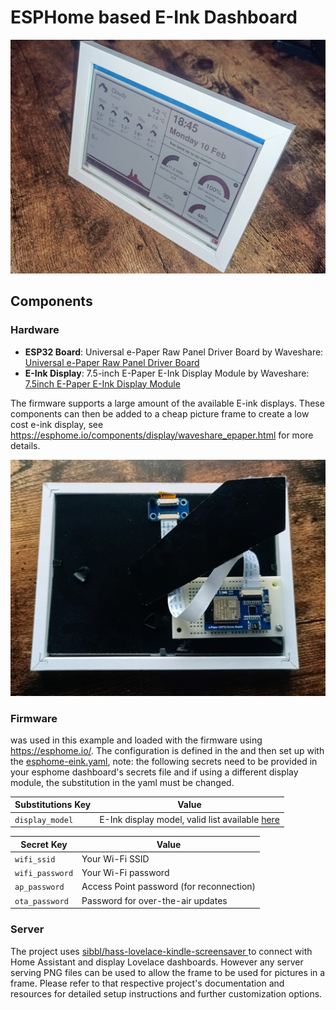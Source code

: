 # ESPHome based E-Ink Dashboard

![Front Picture](screenshots/front_picture.jpg)

## Components
### Hardware
- **ESP32 Board**: Universal e-Paper Raw Panel Driver Board by Waveshare: [Universal e-Paper Raw Panel Driver Board](https://www.waveshare.com/product/e-paper-esp32-driver-board.htm)
- **E-Ink Display**: 7.5-inch E-Paper E-Ink Display Module by Waveshare: [7.5inch E-Paper E-Ink Display Module](https://www.waveshare.com/pico-epaper-7.5-b.htm)

The firmware supports a large amount of the available E-ink displays. These components can then be added to a cheap picture frame to create a low cost e-ink display, see https://esphome.io/components/display/waveshare_epaper.html for more details. 

![Rear Picture](screenshots/back_picture.jpg)

### Firmware
was used in this example and loaded with the firmware using https://esphome.io/. The configuration is defined in the and then set up with the [esphome-eink.yaml](esphome-eink.yaml), note: the following secrets need to be provided in your esphome dashboard's secrets file and if using a different display module, the substitution in the yaml must be changed.

| Substitutions Key | Value |
|---|---|
| `display_model` | E-Ink display model, valid list available [here](https://esphome.io/components/display/waveshare_epaper.html) |

| Secret Key | Value |
|---|---|
| `wifi_ssid` | Your Wi-Fi SSID |
| `wifi_password` | Your Wi-Fi password |
| `ap_password` | Access Point password (for reconnection) |
| `ota_password` | Password for over-the-air updates |

### Server
The project uses [sibbl/hass-lovelace-kindle-screensaver ](https://github.com/sibbl/hass-lovelace-kindle-screensaver) to connect with Home Assistant and display Lovelace dashboards. However any server serving PNG files can be used to allow the frame to be used for pictures in a frame.
Please refer to that respective project's documentation and resources for detailed setup instructions and further customization options.